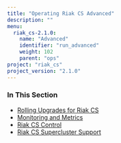 ```yaml
---
title: "Operating Riak CS Advanced"
description: ""
menu:
  riak_cs-2.1.0:
    name: "Advanced"
    identifier: "run_advanced"
    weight: 102
    parent: "ops"
project: "riak_cs"
project_version: "2.1.0"
---
```


### In This Section

- [Rolling Upgrades for Riak CS](../../cookbooks/rolling-upgrades/)
- [Monitoring and Metrics](../../cookbooks/monitoring-and-metrics/)
- [Riak CS Control](../../references/appendices/riak-cs-control/)
- [Riak CS Supercluster Support](../../cookbooks/supercluster/)

